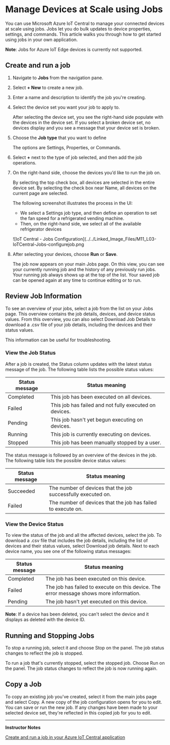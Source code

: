 # Manage Devices at Scale using Jobs

You can use Microsoft Azure IoT Central to manage your connected devices at scale using jobs. Jobs let you do bulk updates to device properties, settings, and commands. This article walks you through how to get started using jobs in your own application.

**Note**: Jobs for Azure IoT Edge devices is currently not supported.

## Create and run a job

1. Navigate to **Jobs** from the navigation pane.

1. Select **+ New** to create a new job.

1. Enter a name and description to identify the job you're creating.

1. Select the device set you want your job to apply to. 

    After selecting the device set, you see the right-hand side populate with the devices in the device set. If you select a broken device set, no devices display and you see a message that your device set is broken.

1. Choose the **Job type** that you want to define

    The options are Settings, Properties, or Commands.  

1. Select **+** next to the type of job selected, and then add the job operations.

1. On the right-hand side, choose the devices you’d like to run the job on.

    By selecting the top check box, all devices are selected in the entire device set. By selecting the check box near Name, all devices on the current page are selected.

    The following screenshot illustrates the process in the UI:

    * We select a Settings job type, and then define an operation to set the fan speed for a refrigerated vending machine.
    * Then, on the right-hand side, we select all of the available refrigerator devices
 
    ![IoT Central - Jobs Configuration](../../Linked_Image_Files/M11_L03-IoTCentral-Jobs-configurejob.png

1. After selecting your devices, choose **Run** or **Save**.

    The job now appears on your main Jobs page. On this view, you can see your currently running job and the history of any previously run jobs. Your running job always shows up at the top of the list. Your saved job can be opened again at any time to continue editing or to run.

## Review Job Information

To see an overview of your jobs, select a job from the list on your Jobs page. This overview contains the job details, devices, and device status values. From this overview, you can also select Download Job Details to download a .csv file of your job details, including the devices and their status values. 

This information can be useful for troubleshooting.

### View the Job Status

After a job is created, the Status column updates with the latest status message of the job. The following table lists the possible status values:

|Status message|Status meaning|
|--------------|--------------|
|Completed|This job has been executed on all devices.|
|Failed|This job has failed and not fully executed on devices.|
|Pending|This job hasn't yet begun executing on devices.|
|Running|This job is currently executing on devices.|
|Stopped|This job has been manually stopped by a user.|

The status message is followed by an overview of the devices in the job. The following table lists the possible device status values:

|Status message|Status meaning|
|--------------|--------------|
|Succeeded|The number of devices that the job successfully executed on.|
|Failed|The number of devices that the job has failed to execute on.|

### View the Device Status

To view the status of the job and all the affected devices, select the job. To download a .csv file that includes the job details, including the list of devices and their status values, select Download job details. Next to each device name, you see one of the following status messages:

|Status message|Status meaning|
|--------------|--------------|
|Completed|The job has been executed on this device.|
|Failed|The job has failed to execute on this device. The error message shows more information.|
|Pending|The job hasn't yet executed on this device.|
 
**Note**: If a device has been deleted, you can't select the device and it displays as deleted with the device ID.

## Running and Stopping Jobs

To stop a running job, select it and choose Stop on the panel. The job status changes to reflect the job is stopped.

To run a job that's currently stopped, select the stopped job. Choose Run on the panel. The job status changes to reflect the job is now running again.

## Copy a Job

To copy an existing job you've created, select it from the main jobs page and select Copy. A new copy of the job configuration opens for you to edit. You can save or run the new job. If any changes have been made to your selected device set, they're reflected in this copied job for you to edit.

---

**Instructor Notes**

[Create and run a job in your Azure IoT Central application](https://docs.microsoft.com/en-us/azure/iot-central/core/howto-run-a-job?toc=/azure/iot-central/preview/toc.json&bc=/azure/iot-central/preview/breadcrumb/toc.json)
